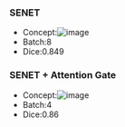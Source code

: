 ### SENET
  - Concept:![image](https://user-images.githubusercontent.com/56510169/131803211-ec2d6dd8-a579-4b69-9ade-d75a241d52b9.png=100x20)
  - Batch:8
  - Dice:0.849
### SENET + Attention Gate
  - Concept:![image](https://user-images.githubusercontent.com/56510169/131803546-2ac19767-69ed-4d48-842a-e92e413944f9.png=100x20)
  - Batch:4
  - Dice:0.86
